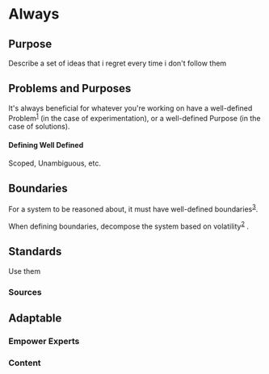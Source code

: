 # Always

## Purpose

Describe a set of ideas that i regret every time i don't follow them

## Problems and Purposes

It's always beneficial for whatever you're working on have a well-defined Problem<sup>[1]</sup> (in the case of
experimentation), or a well-defined Purpose (in the case of solutions). 

[1]: https://basecamp.com/shapeup/1.5-chapter-06#ingredient-1-problem

#### Defining Well Defined
Scoped, Unambiguous, etc.

## Boundaries

For a system to be reasoned about, it must have well-defined boundaries<sup>[3]</sup>.

When defining boundaries, decompose the system based on volatility<sup>[2]</sup> . 

## Standards

Use them

### Sources

[3]: https://www.destroyallsoftware.com/talks/boundaries
[2]: https://rightingsoftware.org/index.html 


## Adaptable

### Empower Experts

### Content










